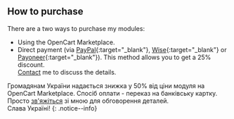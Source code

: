 ## How to purchase
There are a two ways to purchase my modules:
- Using the OpenCart Marketplace.
- Direct payment (via [PayPal](https://paypal.com){:target="_blank"}, [Wise](https://wise.com/invite/u/andrejb34){:target="_blank"} or [Payoneer](http://share.payoneer.com/nav/DWwIYNn9mKJz7p_h_yNh2cggw5zYAL7JpE87gWz0Covt70k_E7A8drlkX5xr-P3lGsh96gHIpdjWwbash6y_Sg2){:target="_blank"}). This method allows you to get a 25% discount.  
  [Contact](/contact/) me to discuss the details.

Громадянам України надається знижка у 50% від ціни модуля на OpenCart Marketplace. Спосіб оплати - переказ на банківську картку.  
Просто [зв'яжіться](/contact/) зі мною для обговорення деталей.  
Слава Україні!
{: .notice--info}
